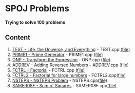 # SPOJ Problems
#### Trying to solve 100 problems

## Content
1. [TEST - Life, the Universe, and Everything](https://www.spoj.com/problems/TEST/) - TEST.cpp [(file)](TEST.cpp)
2. [PRIME1 - Prime Generator](https://www.spoj.com/problems/PRIME1/) - PRIME1.cpp [(file)](PRIME1.cpp)
3. [ONP - Transform the Expression](https://www.spoj.com/problems/ONP/) - ONP.cpp [(file)](ONP.cpp)
4. [ADDREV - Adding Reversed Numbers](https://www.spoj.com/problems/ADDREV/) - ADDREV.cpp [(file)](ADDREV.cpp)
5. [FCTRL - Factorial](https://www.spoj.com/problems/FCTRL/) - FCTRL.cpp [(file)](FCTRL.cpp)
6. [FCTRL2 - Factorial for large numbers](https://www.spoj.com/problems/FCTRL2/) - FCTRL2.cpp[(file)](FCTRL2.cpp)
7. [NSTEPS - NSTEPS Problem](https://www.spoj.com/problems/NSTEPS/) - NSTEPS.cpp[(file)](NSTEPS.cpp)
8. [SAMER08F - Sum of Squares](https://www.spoj.com/problems/SAMER08F/) - SAMER08F.cpp[(file)](SAMER08F.cpp)
